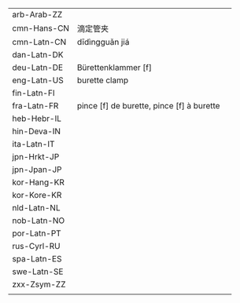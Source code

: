 | | | |
|-|-|-|
| arb-Arab-ZZ |  |  |
| cmn-Hans-CN | 滴定管夹 |  |
| cmn-Latn-CN | dīdìngguǎn jiá |  |
| dan-Latn-DK |  |  |
| deu-Latn-DE | Bürettenklammer [f] |  |
| eng-Latn-US | burette clamp |  |
| fin-Latn-FI |  |  |
| fra-Latn-FR | pince [f] de burette, pince [f] à burette |  |
| heb-Hebr-IL |  |  |
| hin-Deva-IN |  |  |
| ita-Latn-IT |  |  |
| jpn-Hrkt-JP |  |  |
| jpn-Jpan-JP |  |  |
| kor-Hang-KR |  |  |
| kor-Kore-KR |  |  |
| nld-Latn-NL |  |  |
| nob-Latn-NO |  |  |
| por-Latn-PT |  |  |
| rus-Cyrl-RU |  |  |
| spa-Latn-ES |  |  |
| swe-Latn-SE |  |  |
| zxx-Zsym-ZZ |  |  |
|  |  |  |
